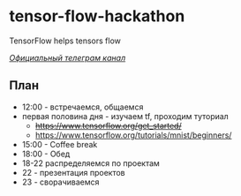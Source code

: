 # tensor-flow-hackathon
TensorFlow helps tensors flow

*[Официальный телеграм канал](https://t.me/joinchat/AAAAAD7agGGGZGn3T243fA)*

## План
* 12:00 - встречаемся, общаемся
* первая половина дня - изучаем tf, проходим туториал
  * ~~https://www.tensorflow.org/get_started/~~
  * https://www.tensorflow.org/tutorials/mnist/beginners/
* 15:00 - Coffee break
* 18:00 - Обед
* 18-22 распределяемся по проектам
* 22 - презентация проектов
* 23 - сворачиваемся
